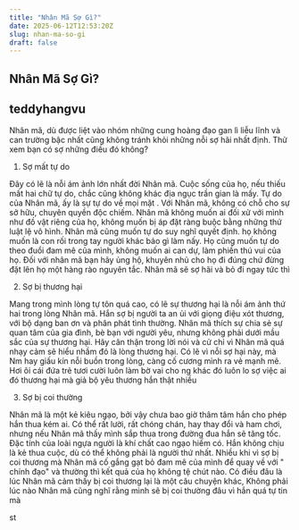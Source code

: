 ```yaml
---
title: "Nhân Mã Sợ Gì?"
date: 2025-06-12T12:53:20Z
slug: nhan-ma-so-gi
draft: false
---
```


## Nhân Mã Sợ Gì?

## teddyhangvu

Nhân mã, dù được liệt vào nhóm những cung hoàng đạo gan lì liễu lĩnh và can trường bậc nhất cũng không tránh khỏi những nỗi sợ hãi nhất định. Thử xem bạn có sợ những điều đó không?

1. Sợ mất tự do

Đây có lẽ là nỗi ám ảnh lớn nhất đời Nhân mã. Cuộc sống của họ, nếu thiếu mất hai chữ tự do, chắc cũng không khác địa ngục trần gian là mấy. Tự do của Nhân mã, ấy là sự tự do về mọi mặt . Với Nhân mã, không có chỗ cho sự sở hữu, chuyên quyền độc chiếm. Nhân mã không muốn ai đối xử với mình như đồ vật riêng của họ, không muốn bị áp đặt ràng buộc bằng những thứ luật lệ vô hình. Nhân mã cũng muốn tự do suy nghĩ quyết định. họ không muốn là con rối trong tay người khác bảo gì làm nấy. Họ cũng muốn tự do theo đuổi đam mê của mình, không muốn ai can dự, làm phiền thú vui của họ. Đối với nhân mã bạn hãy ủng hộ, khuyên nhủ cho họ đi đúng chứ đừng đặt lên họ một hàng rào nguyên tắc. Nhân mã sẽ sợ hãi và bỏ đi ngay tức thì

2. Sợ bị thương hại

Mang trong mình lòng tự tôn quá cao, có lẽ sự thương hại là nỗi ám ảnh thứ hai trong lòng Nhân mã. Hắn sợ bị người ta an ủi với giọng điệu xót thương, với bộ dạng ban ơn và phân phát tình thường. Nhân mã thích sự chia sẻ sự quan tâm của gia đình, bè bạn với người yêu, nhưng không phải dưới mầu sắc của sự thương hại. Hãy cân thận trong lời nói và cử chỉ vì Nhân mã quá nhạy cảm sẽ hiểu nhầm đó là lòng thương hại. Có lẽ vì nỗi sợ hại này, mà Nm hay giấu kín nỗi buồn trong lòng, càng cố cương mình ra vẻ mạnh mẽ. Hơi ôi cái đứa trẻ tươi cười luôn làm bờ vai cho ng khác đó luôn lo sợ việc ai đó thương hại mà giả bộ yêu thương hắn thật nhiều

3. Sợ bị coi thường

Nhân mã là một kẻ kiêu ngạo, bởi vậy chưa bao giờ thâm tâm hắn cho phép hắn thua kém ai. Có thể rất lười, rất chóng chán, hay thay đổi và ham chơi, nhưng nếu Nhân mã thấy mình sắp thua trong đường đua hắn sẽ tăng tốc. Đặc tính của loài ngựa người là khí chất cao ngạo hiếm có. Hắn không chịu là kẻ thua cuộc, dù có thể không phải là người thứ nhất. Nhiều khi vì sợ bị coi thương mà Nhân mã cố gắng gạt bỏ đam mê của mình để quay về với " chính đạo" và thường thì kết quả của họ không tệ chút nào. Có điều đâu là lúc Nhân mã cảm thấy bị coi thương lại là một câu chuyện khác, Không phải lúc nào Nhân mã cũng nghĩ rằng mình sẽ bị coi thường đâu vì hắn quá tự tin mà

​st
​